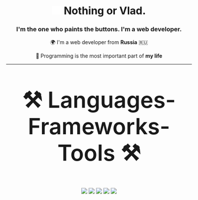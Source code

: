 <h1 align="center">
    <img src="assets/staycharlie-charlie2.gif">
    Nothing or Vlad. 
</h1>

<h3 align="center">I'm the one who paints the buttons. I'm a web developer.</h3>

<div align="center">

🌍 I'm a web developer from **Russia** 🇷🇺

💓 Programming is the most important part of **my life**

</div>

<hr/>

<div align="center">
    <p align="center" style="font-size: 60px; font-weight: 600">⚒️ Languages-Frameworks-Tools ⚒️</p>
    <img src="https://cdn.jsdelivr.net/gh/devicons/devicon/icons/javascript/javascript-plain.svg" width="30px"/>
    <img src="https://cdn.jsdelivr.net/gh/devicons/devicon/icons/typescript/typescript-plain.svg" width="30px"/>
    <img src="https://cdn.jsdelivr.net/gh/devicons/devicon/icons/html5/html5-plain.svg" width="30px"/>
    <img src="https://cdn.jsdelivr.net/gh/devicons/devicon/icons/css3/css3-plain.svg" width="30px"/>
    <img src="https://cdn.jsdelivr.net/gh/devicons/devicon/icons/tailwindcss/tailwindcss-plain.svg" width="30px"/>
    </div>

<br/>